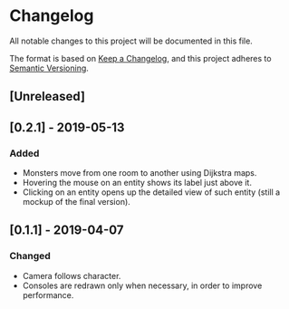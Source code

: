 # Changelog
All notable changes to this project will be documented in this file.

The format is based on [Keep a Changelog](https://keepachangelog.com/en/1.0.0/),
and this project adheres to [Semantic Versioning](https://semver.org/spec/v2.0.0.html).

## [Unreleased]

## [0.2.1] - 2019-05-13
### Added
- Monsters move from one room to another using Dijkstra maps.
- Hovering the mouse on an entity shows its label just above it.
- Clicking on an entity opens up the detailed view of such entity (still a
  mockup of the final version).

## [0.1.1] - 2019-04-07
### Changed
- Camera follows character.
- Consoles are redrawn only when necessary, in order to improve performance.

